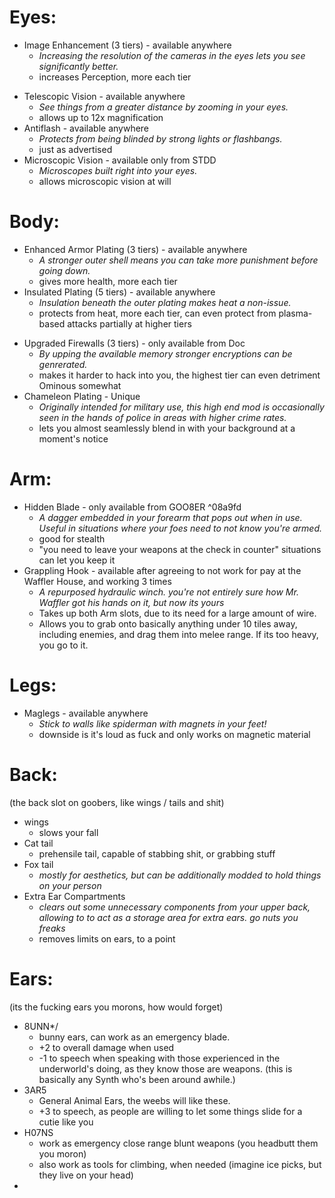 # Eyes:
- Image Enhancement (3 tiers) - available anywhere
	- *Increasing the resolution of the cameras in the eyes lets you see significantly better.*
	- increases Perception, more each tier
+ Telescopic Vision - available anywhere
	+ *See things from a greater distance by zooming in your eyes.*
	+ allows up to 12x magnification
+ Antiflash - available anywhere
	+ *Protects from being blinded by strong lights or flashbangs.*
	+ just as advertised
+ Microscopic Vision - available only from STDD
	+ *Microscopes built right into your eyes.*
	+ allows microscopic vision at will

# Body:
- Enhanced Armor Plating (3 tiers) - available anywhere
	- *A stronger outer shell means you can take more punishment before going down.*
	- gives more health, more each tier
- Insulated Plating (5 tiers) - available anywhere
	- *Insulation beneath the outer plating makes heat a non-issue.*
	- protects from heat, more each tier, can even protect from plasma-based attacks partially at higher tiers
+ Upgraded Firewalls (3 tiers) - only available from Doc
	+ *By upping the available memory stronger encryptions can be genrerated.*
	+ makes it harder to hack into you, the highest tier can even detriment Ominous somewhat
+ Chameleon Plating - Unique
	+ *Originally intended for military use, this high end mod is occasionally seen in the hands of police in areas with higher crime rates.*
	+ lets you almost seamlessly blend in with your background at a moment's notice

# Arm:
- Hidden Blade - only available from GOO8ER ^08a9fd
	- *A dagger embedded in your forearm that pops out when in use. Useful in situations where your foes need to not know you're armed.*
	- good for stealth
	- "you need to leave your weapons at the check in counter" situations can let you keep it
- Grappling Hook - available after agreeing to not work for pay at the Waffler House, and working 3 times
	-  *A repurposed hydraulic winch. you're not entirely sure how Mr. Waffler got his hands on it, but now its yours*
	- Takes up both Arm slots, due to its need for a large amount of wire.
	- Allows you to grab onto basically anything under 10 tiles away, including enemies, and drag them into melee range. If its too heavy, you go to it.

# Legs:
- Maglegs - available anywhere
	- *Stick to walls like spiderman with magnets in your feet!*
	- downside is it's loud as fuck and only works on magnetic material

# Back: 
(the back slot on goobers, like wings / tails and shit)
- wings
	- slows your fall
- Cat tail
	- prehensile tail, capable of stabbing shit, or grabbing stuff
- Fox tail
	- *mostly for aesthetics, but can be additionally modded to hold things on your person*
- Extra Ear Compartments
	- *clears out some unnecessary components from your upper back, allowing to to act as a storage area for extra ears. go nuts you freaks*
	- removes limits on ears, to a point

# Ears:
(its the fucking ears you morons, how would forget)
- 8UNN*/
	- bunny ears, can work as an emergency blade.
	-  +2 to overall damage when used
	- -1 to speech when speaking with those experienced in the underworld's doing, as they know those are weapons. (this is basically any Synth who's been around awhile.)
- 3AR5
	- General Animal Ears, the weebs will like these.
	- +3 to speech, as people are willing to let some things slide for a cutie like you
- H07NS
	- work as emergency close range blunt weapons (you headbutt them you moron)
	- also work as tools for climbing, when needed (imagine ice picks, but they live on your head)
- 
 